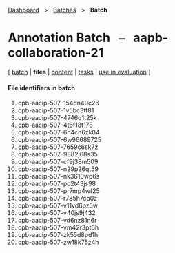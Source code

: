 [Dashboard](../../index.md)  &nbsp; > &nbsp; [Batches](../index.md)  &nbsp; > &nbsp; ****Batch**** 
# Annotation Batch &nbsp; ⎯ &nbsp; aapb-collaboration-21

\[ [batch](index.md) | **files** | [content](content.md) | [tasks](tasks.md) | [use in evaluation](evaluation.md) \]

#### File identifiers in batch

1. cpb-aacip-507-154dn40c26
1. cpb-aacip-507-1v5bc3tf81
1. cpb-aacip-507-4746q1t25k
1. cpb-aacip-507-4t6f18t178
1. cpb-aacip-507-6h4cn6zk04
1. cpb-aacip-507-6w96689725
1. cpb-aacip-507-7659c6sk7z
1. cpb-aacip-507-9882j68s35
1. cpb-aacip-507-cf9j38m509
1. cpb-aacip-507-n29p26qt59
1. cpb-aacip-507-nk3610wp6s
1. cpb-aacip-507-pc2t43js98
1. cpb-aacip-507-pr7mp4wf25
1. cpb-aacip-507-r785h7cp0z
1. cpb-aacip-507-v11vd6pz5w
1. cpb-aacip-507-v40js9j432
1. cpb-aacip-507-vd6nz81n6r
1. cpb-aacip-507-vm42r3pt6h
1. cpb-aacip-507-zk55d8pd1h
1. cpb-aacip-507-zw18k75z4h
